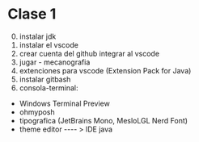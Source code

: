 # Clase 1

0. instalar jdk
1. instalar el vscode
2. crear cuenta del github integrar al vscode
3. jugar - mecanografia
4. extenciones para vscode (Extension Pack for Java)
5. instalar gitbash
6. consola-terminal:

- Windows Terminal Preview
- ohmyposh
- tipografica (JetBrains Mono, MesloLGL Nerd Font)
- theme
editor ---- > IDE java
